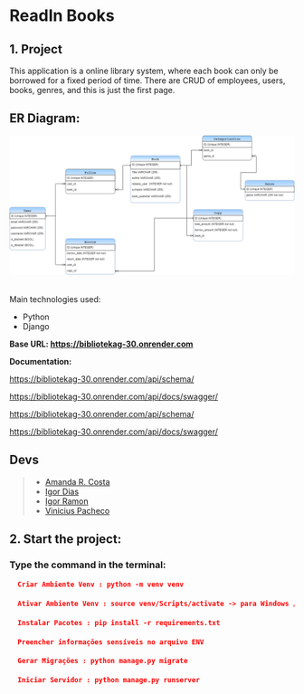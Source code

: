 <h1> ReadIn Books</h1>

## **1. Project** 

 This application is a online library system, where each book can only be borrowed for a fixed period of time. There are CRUD of employees, users, books, genres, and this is just the first page.

 ## <strong>ER Diagram: </strong>
 ![BiblioteKa.drawio](BiblioteKa.drawio.png)<br><br>


 Main technologies used:

 - Python
 - Django
 
 **Base URL: https://bibliotekag-30.onrender.com**

 **Documentation:**
 
 https://bibliotekag-30.onrender.com/api/schema/
 
 https://bibliotekag-30.onrender.com/api/docs/swagger/

  https://bibliotekag-30.onrender.com/api/schema/

  https://bibliotekag-30.onrender.com/api/docs/swagger/

 ## **Devs**

 > - [Amanda R. Costa](https://www.linkedin.com/in/amanda-fullstack/)
 > - [Igor Dias](https://www.linkedin.com/in/igord934/) 
 > - [Igor Ramon](https://www.linkedin.com/in/igor-ramon-rio-tinto/)
 > - [Vinicius Pacheco](https://www.linkedin.com/in/viniciusgrp/)

 ## **2. Start the project:**
 ### Type the command in the terminal:

```json
  Criar Ambiente Venv : python -m venv venv
  
  Ativar Ambiente Venv : source venv/Scripts/activate -> para Windows // source venv/bin/activate -> para Linux
  
  Instalar Pacotes : pip install -r requirements.txt

  Preencher informações sensíveis no arquivo ENV
  
  Gerar Migrações : python manage.py migrate
  
  Iniciar Servidor : python manage.py runserver
 ```
